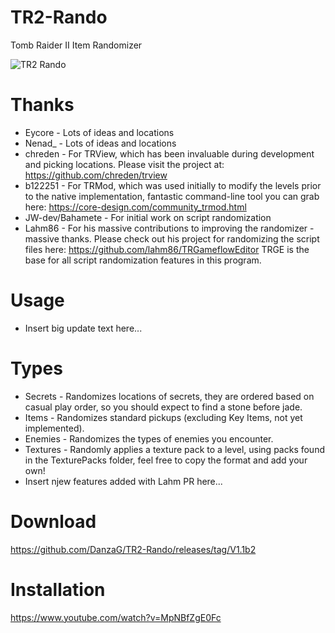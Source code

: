 # TR2-Rando
Tomb Raider II Item Randomizer

![TR2 Rando](https://github.com/DanzaG/TR2-Rando/blob/master/rando.PNG)

# Thanks
* Eycore - Lots of ideas and locations
* Nenad_ - Lots of ideas and locations
* chreden - For TRView, which has been invaluable during development and picking locations. Please visit the project at: https://github.com/chreden/trview
* b122251 - For TRMod, which was used initially to modify the levels prior to the native implementation, fantastic command-line tool you can grab here: https://core-design.com/community_trmod.html
* JW-dev/Bahamete - For initial work on script randomization
* Lahm86 - For his massive contributions to improving the randomizer - massive thanks. Please check out his project for randomizing the script files here: https://github.com/lahm86/TRGameflowEditor TRGE is the base for all script randomization features in this program.

# Usage
* Insert big update text here...

# Types
* Secrets - Randomizes locations of secrets, they are ordered based on casual play order, so you should expect to find a stone before jade.
* Items - Randomizes standard pickups (excluding Key Items, not yet implemented).
* Enemies - Randomizes the types of enemies you encounter.
* Textures - Randomly applies a texture pack to a level, using packs found in the TexturePacks folder, feel free to copy the format and add your own!
* Insert njew features added with Lahm PR here...

# Download
https://github.com/DanzaG/TR2-Rando/releases/tag/V1.1b2

# Installation
https://www.youtube.com/watch?v=MpNBfZgE0Fc
